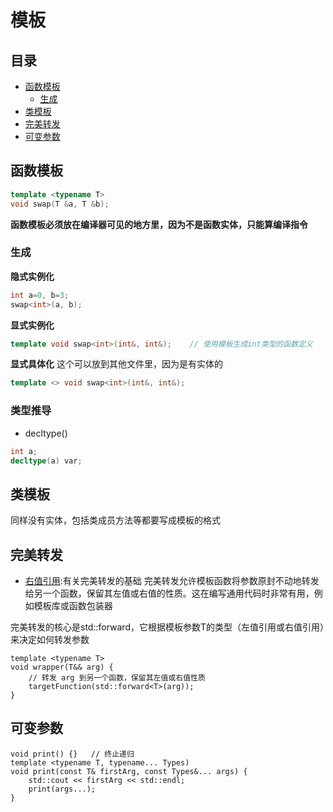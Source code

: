# 模板

## 目录
- [函数模板](#)
  - [生成](#)
- [类模板](#)
- [完美转发](#)
- [可变参数](#可变参数)

## 函数模板
```cpp
template <typename T>
void swap(T &a, T &b);
```
__函数模板必须放在编译器可见的地方里，因为不是函数实体，只能算编译指令__

### 生成
**隐式实例化**
```cpp
int a=0, b=3;
swap<int>(a, b);
```
**显式实例化**
```cpp
template void swap<int>(int&, int&);	// 使用模板生成int类型的函数定义
```
**显式具体化** 这个可以放到其他文件里，因为是有实体的
```cpp
template <> void swap<int>(int&, int&);
```

###	类型推导
+	decltype()
```cpp
int a;
decltype(a) var;
```

##	类模板
同样没有实体，包括类成员方法等都要写成模板的格式

## 完美转发
- [右值引用](./class.md#):有关完美转发的基础
完美转发允许模板函数将参数原封不动地转发给另一个函数，保留其左值或右值的性质。这在编写通用代码时非常有用，例如模板库或函数包装器

完美转发的核心是std::forward，它根据模板参数T的类型（左值引用或右值引用）来决定如何转发参数

```
template <typename T>
void wrapper(T&& arg) {
    // 转发 arg 到另一个函数，保留其左值或右值性质
    targetFunction(std::forward<T>(arg));
}
```

## 可变参数

```
void print() {}   // 终止递归
template <typename T, typename... Types)
void print(const T& firstArg, const Types&... args) {
	std::cout << firstArg << std::endl;
	print(args...);
}
```
